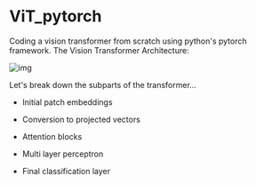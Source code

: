 # ViT_pytorch
Coding a vision transformer from scratch using python's pytorch framework.
The Vision Transformer Architecture:

![img](dependencies/vit.jpg)

Let's break down the subparts of the transformer...

* Initial patch embeddings
 
* Conversion to projected vectors

* Attention blocks

* Multi layer perceptron

* Final classification layer
